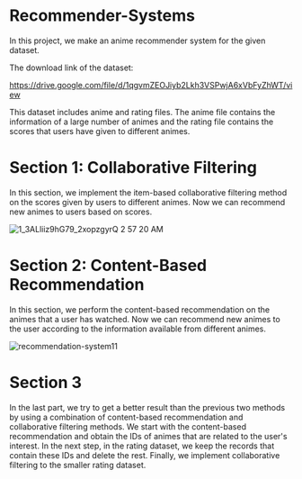 # Recommender-Systems

In this project, we make an anime recommender system for the given dataset.

The download link of the dataset:

https://drive.google.com/file/d/1qgvmZEOJiyb2Lkh3VSPwjA6xVbFyZhWT/view

This dataset includes anime and rating files. The anime file contains the information of a large number of animes and the rating file contains the scores that users have given to different animes.

# Section 1: Collaborative Filtering

In this section, we implement the item-based collaborative filtering method on the scores given by users to different animes. Now we can recommend new animes to users based on scores.

![1_3ALliiz9hG79_2xopzgyrQ 2 57 20 AM](https://user-images.githubusercontent.com/47056654/195467508-cf80c6ca-fae4-49a3-8144-c67da48b32b0.jpg)

# Section 2: Content-Based Recommendation 

In this section, we perform the content-based recommendation on the animes that a user has watched. Now we can recommend new animes to the user according to the information available from different animes.

![recommendation-system11](https://user-images.githubusercontent.com/47056654/195469234-5b738a5f-c9eb-4429-9ac8-9f7dea6362a6.jpg)

# Section 3 

In the last part, we try to get a better result than the previous two methods by using a combination of content-based recommendation and collaborative filtering methods. We start with the content-based recommendation and obtain the IDs of animes that are related to the user's interest. In the next step, in the rating dataset, we keep the records that contain these IDs and delete the rest. Finally, we implement collaborative filtering to the smaller rating dataset.

